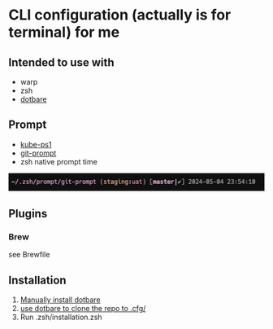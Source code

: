 # CLI configuration (actually is for terminal) for me

## Intended to use with
- warp
- zsh
- [dotbare](https://github.com/kazhala/dotbare?tab=readme-ov-file)

## Prompt 
- [kube-ps1](https://github.com/jonmosco/kube-ps1)
- [git-prompt](https://github.com/woefe/git-prompt)
- zsh native prompt time

![prompt](prompt/prompt_example.png)

## Plugins
### Brew
see Brewfile

## Installation
1. [Manually install dotbare](https://github.com/kazhala/dotbare?tab=readme-ov-file#manual)
2. [use dotbare to clone the repo to .cfg/](https://github.com/kazhala/dotbare?tab=readme-ov-file#migrating-dotbare-to-a-new-system)
3. Run .zsh/installation.zsh


